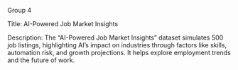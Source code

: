 Group 4

Title: AI-Powered Job Market Insights

Description: The “AI-Powered Job Market Insights” dataset simulates 500 job listings, highlighting AI’s impact on industries through factors like skills, automation risk, and growth projections. It helps explore employment trends and the future of work.
